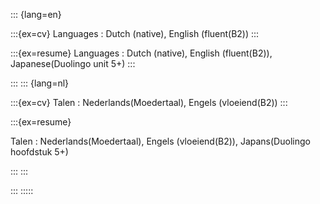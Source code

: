::: {lang=en}


:::{ex=cv}
Languages
: Dutch (native), English (fluent(B2)) 
:::

:::{ex=resume} 
Languages
: Dutch (native), English (fluent(B2)), Japanese(Duolingo unit 5+) 
:::

:::
::: {lang=nl}
<!-- LTex: language=nl -->
:::{ex=cv}
Talen
: Nederlands(Moedertaal), Engels (vloeiend(B2)) 
:::

<!-- LTex: language=en -->
:::{ex=resume} 
<!-- LTex: language=nl -->
Talen
: Nederlands(Moedertaal), Engels (vloeiend(B2)), Japans(Duolingo hoofdstuk 5+) 
<!-- LTex: language=en -->
:::
:::

:::
:::::
